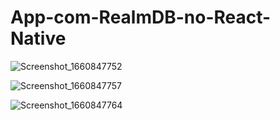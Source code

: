 # App-com-RealmDB-no-React-Native


![Screenshot_1660847752](https://user-images.githubusercontent.com/98346731/185469840-b311f71d-cc96-4f95-927e-85f0e2bbd169.png)


![Screenshot_1660847757](https://user-images.githubusercontent.com/98346731/185469855-457b5e4c-42a5-478d-ace9-f8b166d8e2f3.png)


![Screenshot_1660847764](https://user-images.githubusercontent.com/98346731/185469882-035fd621-ca28-42b9-af6a-2301dca097e8.png)
